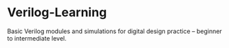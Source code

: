# Verilog-Learning
Basic Verilog modules and simulations for digital design practice – beginner to intermediate level.
